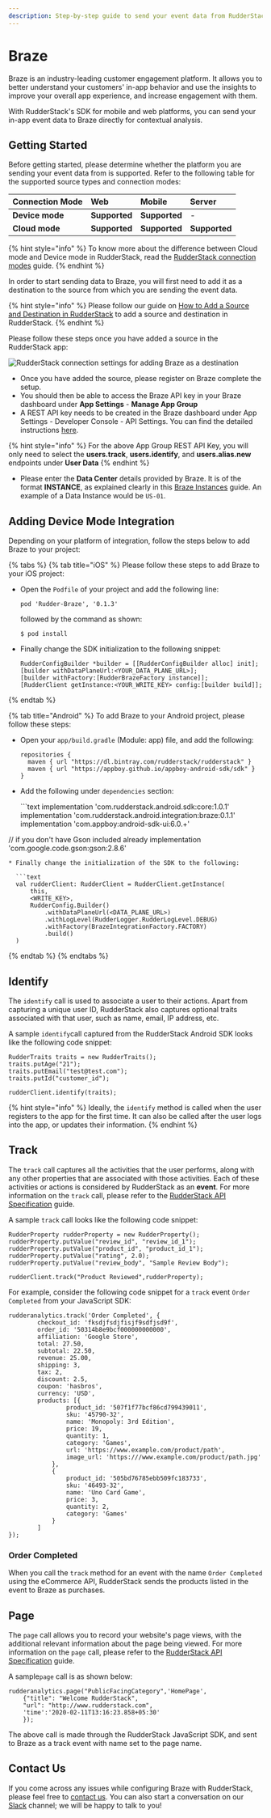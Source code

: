 ```yaml
---
description: Step-by-step guide to send your event data from RudderStack to Braze
---
```


# Braze

Braze is an industry-leading customer engagement platform. It allows you to better understand your customers' in-app behavior and use the insights to improve your overall app experience, and increase engagement with them.

With RudderStack's SDK for mobile and web platforms, you can send your in-app event data to Braze directly for contextual analysis.

## Getting Started

Before getting started, please determine whether the platform you are sending your event data from is supported. Refer to the following table for the supported source types and connection modes:

| **Connection Mode** | **Web** | **Mobile** | **Server** |
| :--- | :--- | :--- | :--- |
| **Device mode** | **Supported** | **Supported** | - |
| **Cloud mode** | **Supported** | **Supported** | **Supported** |

{% hint style="info" %}
To know more about the difference between Cloud mode and Device mode in RudderStack, read the [RudderStack connection modes](https://docs.rudderstack.com/get-started/rudderstack-connection-modes) guide.
{% endhint %}

In order to start sending data to Braze, you will first need to add it as a destination to the source from which you are sending the event data.

{% hint style="info" %}
Please follow our guide on [How to Add a Source and Destination in RudderStack](https://docs.rudderstack.com/how-to-guides/adding-source-and-destination-rudderstack) to add a source and destination in RudderStack.
{% endhint %}

Please follow these steps once you have added a source in the RudderStack app:

![RudderStack connection settings for adding Braze as a destination](../.gitbook/assets/braze.png)

* Once you have added the source, please register on Braze complete the setup.
* You should then be able to access the Braze API key in your Braze dashboard under **App Settings** - **Manage App Group**
* A REST API key needs to be created in the Braze dashboard under App Settings - Developer Console - API Settings. You can find the detailed instructions [here](https://www.braze.com/docs/api/basics/?redirected=true#creating-and-managing-rest-api-keys).

{% hint style="info" %}
For the above App Group REST API Key, you will only need to select the **users.track**, **users.identify**, and **users.alias.new** endpoints under **User Data**
{% endhint %}

* Please enter the **Data Center** details provided by Braze. It is of the format **INSTANCE**, as explained clearly in this [Braze Instances](https://www.braze.com/docs/user_guide/administrative/access_braze/braze_instances/) guide. An example of a Data Instance would be `US-01`.

## Adding Device Mode Integration

Depending on your platform of integration, follow the steps below to add Braze to your project:

{% tabs %}
{% tab title="iOS" %}
Please follow these steps to add Braze to your iOS project:

* Open the `Podfile` of your project and add the following line:

  ```text
  pod 'Rudder-Braze', '0.1.3'
  ```

  followed by the command as shown:

  ```text
  $ pod install
  ```

* Finally change the SDK initialization to the following snippet:

  ```text
  RudderConfigBuilder *builder = [[RudderConfigBuilder alloc] init];
  [builder withDataPlaneUrl:<YOUR_DATA_PLANE_URL>];
  [builder withFactory:[RudderBrazeFactory instance]];
  [RudderClient getInstance:<YOUR_WRITE_KEY> config:[builder build]];
  ```
{% endtab %}

{% tab title="Android" %}
To add Braze to your Android project, please follow these steps:

* Open your `app/build.gradle` \(Module: app\) file, and add the following:

  ```text
  repositories {
    maven { url "https://dl.bintray.com/rudderstack/rudderstack" }
    maven { url "https://appboy.github.io/appboy-android-sdk/sdk" }
  }
  ```

* Add the following under `dependencies` section:

  \`\`\`text implementation 'com.rudderstack.android.sdk:core:1.0.1' implementation 'com.rudderstack.android.integration:braze:0.1.1' implementation 'com.appboy:android-sdk-ui:6.0.+'

// if you don't have Gson included already implementation 'com.google.code.gson:gson:2.8.6'

```text
* Finally change the initialization of the SDK to the following:

  ```text
  val rudderClient: RudderClient = RudderClient.getInstance(
      this,
      <WRITE_KEY>,
      RudderConfig.Builder()
          .withDataPlaneUrl(<DATA_PLANE_URL>)
          .withLogLevel(RudderLogger.RudderLogLevel.DEBUG)
          .withFactory(BrazeIntegrationFactory.FACTORY)
          .build()
  )
```
{% endtab %}
{% endtabs %}

## Identify

The `identify` call is used to associate a user to their actions. Apart from capturing a unique user ID, RudderStack also captures optional traits associated with that user, such as name, email, IP address, etc.

A sample `identify`call captured from the RudderStack Android SDK looks like the following code snippet:

```text
RudderTraits traits = new RudderTraits();
traits.putAge("21");
traits.putEmail("test@test.com");
traits.putId("customer_id");

rudderClient.identify(traits);
```

{% hint style="info" %}
Ideally, the `identify` method is called when the user registers to the app for the first time. It can also be called after the user logs into the app, or updates their information.
{% endhint %}

## Track

The `track` call captures all the activities that the user performs, along with any other properties that are associated with those activities. Each of these activities or actions is considered by RudderStack as an **event**. For more information on the `track` call, please refer to the [RudderStack API Specification](https://docs.rudderstack.com/getting-started/rudderstack-api-spec) guide.

A sample `track` call looks like the following code snippet:

```text
RudderProperty rudderProperty = new RudderProperty();
rudderProperty.putValue("review_id", "review_id_1");
rudderProperty.putValue("product_id", "product_id_1");
rudderProperty.putValue("rating", 2.0);
rudderProperty.putValue("review_body", "Sample Review Body");

rudderClient.track("Product Reviewed",rudderProperty);
```

For example, consider the following code snippet for a `track` event `Order Completed` from your JavaScript SDK:

```text
rudderanalytics.track('Order Completed', { 
        checkout_id: 'fksdjfsdjfisjf9sdfjsd9f',
        order_id: '50314b8e9bcf000000000000',
        affiliation: 'Google Store',
        total: 27.50,
        subtotal: 22.50,
        revenue: 25.00,
        shipping: 3,
        tax: 2,
        discount: 2.5,
        coupon: 'hasbros',
        currency: 'USD',
        products: [{
                product_id: '507f1f77bcf86cd799439011',
                sku: '45790-32',
                name: 'Monopoly: 3rd Edition',
                price: 19,
                quantity: 1,
                category: 'Games',
                url: 'https://www.example.com/product/path',
                image_url: 'https:///www.example.com/product/path.jpg'
            },
            {
                product_id: '505bd76785ebb509fc183733',
                sku: '46493-32',
                name: 'Uno Card Game',
                price: 3,
                quantity: 2,
                category: 'Games'
            }
        ]
});
```

### Order Completed

When you call the `track` method for an event with the name `Order Completed` using the eCommerce API, RudderStack sends the products listed in the event to Braze as purchases.

## Page

The `page` call allows you to record your website's page views, with the additional relevant information about the page being viewed. For more information on the `page` call, please refer to the [RudderStack API Specification](https://docs.rudderstack.com/getting-started/rudderstack-api-spec) guide.

A sample`page` call is as shown below:

```text
rudderanalytics.page("PublicFacingCategory",'HomePage',
    {"title": "Welcome RudderStack",
    "url": "http://www.rudderstack.com",
    'time':'2020-02-11T13:16:23.858+05:30' 
    });
```

The above call is made through the RudderStack JavaScript SDK, and sent to Braze as a track event with name set to the page name.

## Contact Us

If you come across any issues while configuring Braze with RudderStack, please feel free to [contact us](mailto:%20contact@rudderstack.com). You can also start a conversation on our [Slack](https://resources.rudderstack.com/join-rudderstack-slack) channel; we will be happy to talk to you!

